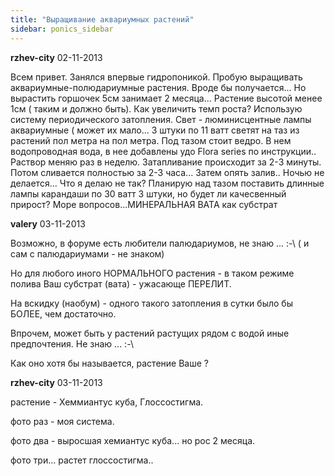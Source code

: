```yaml
---
title: "Выращивание аквариумных растений"
sidebar: ponics_sidebar
---
```


**rzhev-city** 02-11-2013

Всем привет. Занялся впервые гидропоникой. Пробую выращивать аквариумные-полюдариумные растения. Вроде бы получается... Но вырастить горшочек 5см занимает 2 месяца... Растение высотой менее 1см ( таким и должно быть). Как увеличить темп роста? Использую систему периодического затопления. Свет - люминисцентные лампы аквариумные ( может их мало... 3 штуки по 11 ватт светят на таз из растений пол метра на пол метра. Под тазом стоит ведро. В нем водопроводная вода, в нее добавлены удо Flora series по инструкции.. Раствор меняю раз в неделю. Затапливание происходит за 2-3 минуты. Потом сливается полностью за 2-3 часа... Затем опять залив.. Ночью не делается... Что я делаю не так? Планирую над тазом поставить длинные лампы карандаши по 30 ватт 3 штуки, но будет ли качесвенный прирост? Море вопросов...МИНЕРАЛЬНАЯ ВАТА как субстрат


**valery** 03-11-2013

Возможно, в форуме есть любители палюдариумов, не знаю ... :-\ ( и сам с палюдариумами - не знаком)

Но для любого иного НОРМАЛЬНОГО растения - в таком режиме полива Ваш субстрат (вата) - ужасающе ПЕРЕЛИТ.

На вскидку (наобум) - одного такого затопления в сутки было бы БОЛЕЕ, чем достаточно.

Впрочем, может быть у растений растущих рядом с водой иные предпочтения. Не знаю ... :-\

Как оно хотя бы называется, растение Ваше ?


**rzhev-city** 03-11-2013

растение - Хеммиантус куба, Глоссостигма.

фото раз - моя система. 

фото два - выросшая хемиантус куба... но рос 2 месяца.

фото три... растет глоссостигма..



